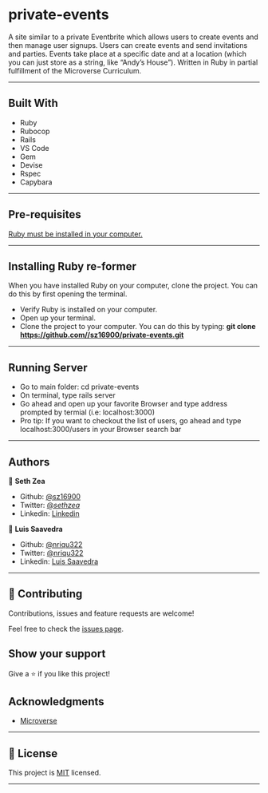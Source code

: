 # private-events

A site similar to a private Eventbrite which allows users to create events and then manage user signups. Users can create events and send invitations and parties. Events take place at a specific date and at a location (which you can just store as a string, like “Andy’s House”).
Written in Ruby in partial fulfillment of the Microverse Curriculum.

---

## Built With

- Ruby
- Rubocop
- Rails
- VS Code
- Gem
- Devise 
- Rspec
- Capybara

---

## Pre-requisites

  <a href="https://www.ruby-lang.org/en/documentation/installation/">Ruby must be installed in your computer.</a>

---


## Installing Ruby re-former

When you have installed Ruby on your computer, clone the project. You can do this by first opening the terminal.

* Verify Ruby is installed on your computer.
* Open up your terminal.
* Clone the project to your computer. You can do this by typing: <b>git clone https://github.com//sz16900/private-events.git</b>

---

## Running Server

* Go to main folder: cd private-events
* On terminal, type rails server 
* Go ahead and open up your favorite Browser and type address prompted by termial (i.e: localhost:3000)
* Pro tip: If you want to checkout the list of users, go ahead and type localhost:3000/users in your Browser search bar


---

## Authors


👤 **Seth Zea**

- Github: [@sz16900](https://github.com/sz16900)
- Twitter: [@_sethzea_](https://twitter.com/_sethzea_)
- Linkedin: [Linkedin](https://www.linkedin.com/in/seth-zea/)

👤 **Luis Saavedra**
- Github: [@nriqu322](https://github.com/nriqu322)
- Twitter: [@nriqu322](https://twitter.com/nriqu322)
- Linkedin: [Luis Saavedra](https://linkedin.com/in/luis-saavedra-sanchez/)

---

## 🤝 Contributing

Contributions, issues and feature requests are welcome!

Feel free to check the [issues page](issues/).

## Show your support

Give a ⭐️ if you like this project!

## Acknowledgments

- [Microverse](https://microverse.org)

---

## 📝 License

This project is [MIT](/LICENSE) licensed.

---
